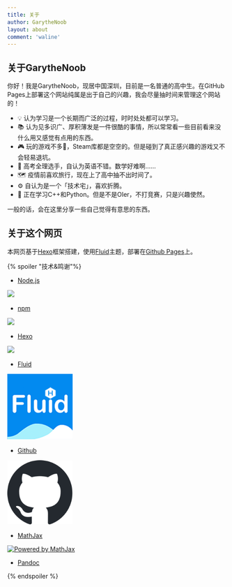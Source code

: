```yaml
---
title: 关于
author: GarytheNoob
layout: about
comment: 'waline'
---
```



## 关于GarytheNoob


你好！我是GarytheNoob，现居中国深圳，目前是一名普通的高中生。在GitHub Pages上部署这个网站纯属是出于自己的兴趣，我会尽量抽时间来管理这个网站的！

- 💡 认为学习是一个长期而广泛的过程，时时处处都可以学习。
- 📚 认为见多识广、厚积薄发是一件很酷的事情，所以常常看一些目前看来没什么用又感觉有点用的东西。
- 🎮 玩的游戏不多🤔，Steam库都是空空的。但是碰到了真正感兴趣的游戏又不会轻易退坑。
- 📖 高考全理选手，自认为英语不错。数学好难啊……
- 🗺️ 疫情前喜欢旅行，现在上了高中抽不出时间了。
- ⚙️ 自认为是一个「技术宅」，喜欢折腾。
- 🌱 正在学习C++和Python。但是不是OIer，不打竞赛，只是兴趣使然。


一般的话，会在这里分享一些自己觉得有意思的东西。

## 关于这个网页

本网页基于[Hexo](https://hexo.io/)框架搭建，使用[Fluid](https://hexo.fluid-dev.com/)主题，部署在[Github Pages](https://pages.github.com/)上。

{% spoiler "技术&鸣谢"%}

- [Node.js](https://nodejs.org/)

<img src="https://nodejs.dev/static/images/brand/logos-js-right/dark.svg" width="150" >

- [npm](https://www.npmjs.com/)

<img src="https://avatars.githubusercontent.com/u/6078720?s=200&v=4" width="150" >

- [Hexo](https://hexo.io/)

<img src="https://d33wubrfki0l68.cloudfront.net/6657ba50e702d84afb32fe846bed54fba1a77add/827ae/logo.svg" width="150" >

- [Fluid](https://hexo.fluid-dev.com/)

<img src="/img/logo/fluid.png" width="150" >

- [Github](https://github.com)

<img src="/img/logo/github-mark.svg" width="150" >

- [MathJax](https://www.mathjax.org/)

<a href="https://www.mathjax.org">
    <img title="Powered by MathJax"
    src="https://www.mathjax.org/badge/badge-square-3.png"
    border="0" alt="Powered by MathJax" />
</a>

- [Pandoc](https://pandoc.org/)

{% endspoiler %}
